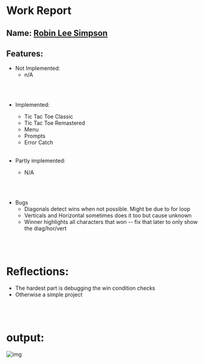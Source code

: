 
# Work Report

## Name: <ins> Robin Lee Simpson  </ins>

## Features:

- Not Implemented:
  - n/A

<br><br>

- Implemented:
  - Tic Tac Toe Classic
  - Tic Tac Toe Remastered
  - Menu
  - Prompts
  - Error Catch
<br><br>

- Partly implemented:
  - N/A

<br><br>

- Bugs
  - Diagonals detect wins when not possible. Might be due to for loop
  - Verticals and Horizontal sometimes does it too but cause unknown
  - Winner highlights all characters that won -- fix that later to only show the diag/hor/vert


<br><br>

# Reflections:
  - The hardest part is debugging the win condition checks
  - Otherwise a simple project

<br/><br/>

# output:
![img](https://gfycat.com/realreflectingchihuahua)


</pre>


